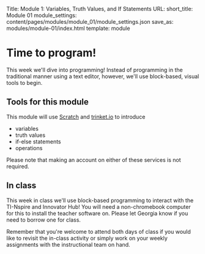 Title: Module 1: Variables, Truth Values, and If Statements
URL:
short_title: Module 01
module_settings: content/pages/modules/module_01/module_settings.json
save_as: modules/module-01/index.html
template: module

# Time to program!

This week we'll dive into programming! Instead of programming in the
traditional manner using a text editor, however, we'll use block-based,
visual tools to begin.

## Tools for this module

This module will use [Scratch](https://scratch.mit.edu/) and
[trinket.io](https://trinket.io/) to introduce

- variables
- truth values
- if-else statements
- operations

Please note that making an account on either of these services is not
required.

## In class

This week in class we'll use block-based programming to interact with
the TI-Nspire and Innovator Hub! You will need a non-chromebook computer
for this to install the teacher software on. Please let Georgia know if
you need to borrow one for class.

Remember that you're welcome to attend both days of class if you would like
to revisit the in-class activity or simply work on your weekly assignments
with the instructional team on hand.